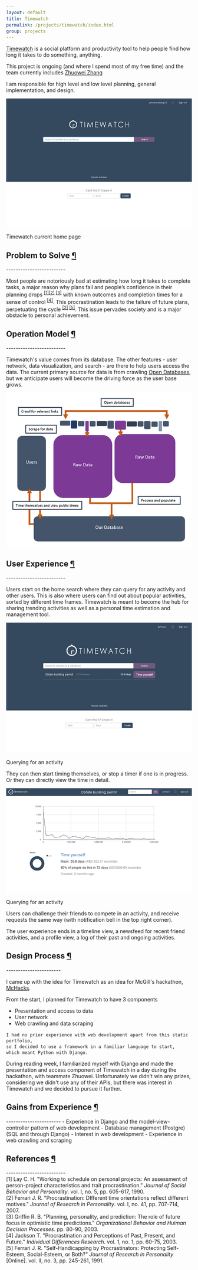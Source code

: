 ```yaml
---
layout: default
title: Timewatch
permalink: /projects/timewatch/index.html
group: projects
---
```

<div class="text-block">
<p>
	<a href="http://timewatch.ca">Timewatch</a> is a social platform and productivity tool
	to help people find how long it takes to do something, anything.
</p>
<p>
	This project is ongoing (and where I spend most of my free time) and the team 
	currently includes
	<a href="http://zhuoweizhang.net/design">Zhuowei Zhang</a>
</p>
<p>
	I am responsible for high level and low level planning, general implementation, and design.
</p>

<div class="frames">
<img src="homepage.png">
<p>Timewatch current home page</p>
</div></a>

</div>

<h2 class="anchor">Problem to Solve <a class="anchor-link" title="permalink to section" href="#problem" name="problem">¶</a></h2>
-------------------------
<div class="text-block">
<p>
	Most people are notoriously bad at estimating how long it takes to complete tasks, 
	a major reason why plans fail and people’s confidence in their planning drops 
	<sup><a href="#ref1">[1]</a></sup.. 
	Past failure with planning leads people to procrastinate and waste time 
	on small mindless tasks <sup><a href="#ref2">[2]</a> <a href="#ref3">[3]</a></sup> 
	with known outcomes and completion times for a sense of control <sup><a href="#ref4">[4]</a></sup>. 
	This procrastination leads to the failure of future plans, perpetuating the cycle <sup><a href="#ref2">[2]</a> <a href="#ref5">[5]</a></sup>. 
	This issue pervades society and is a major obstacle to personal achievement.
</p>
</div>

<h2 class="anchor">Operation Model <a class="anchor-link" title="permalink to section" href="#model" name="model">¶</a></h2>
-------------------------
<div class="text-block">
<p>
	Timewatch's value comes from its database. The other features - user network, data visualization, and search - are 
	there to help users access the data.
	The current primary source for data is from crawling <a href="http://ckan.org/instances/#">Open Databases</a>, 
	but we anticipate users will become the driving force as the user base grows.
</p>

<img src="model.png">

</div>

<h2 class="anchor">User Experience <a class="anchor-link" title="permalink to section" href="#experience" name="experience">¶</a></h2>
-------------------------
<div class="text-block">
<p>
	Users start on the home search where they can query for any activity and other users.
	This is also where users can find out about popular activities, sorted by different time frames.
	Timewatch is meant to become the hub for sharing trending activities as well as 
	a personal time estimation and management tool.
</p>

<div class="frames">
<img src="query.png">
<p>Querying for an activity</p>
</div>

<p>
	They can then start timing themselves, or stop a timer if one is in progress.
	Or they can directly view the time in detail.
</p>

<div class="frames">
<img src="detail.png">
<p>Querying for an activity</p>
</div>

<p>
	Users can challenge their friends to compete in an activity, 
	and receive requests the same way (with notification bell in the top right corner).
</p>
<p>
	The user experience ends in a timeline view, a newsfeed for recent friend activities,
	and a profile view, a log of their past and ongoing activities.
</p>
</div>

<h2 class="anchor">Design Process <a class="anchor-link" title="permalink to section" href="#process" name="process">¶</a></h2>
-----------------------
<div class="text-block">
<p>
	I came up with the idea for Timewatch as an idea for 
	McGill's hackathon, <a href="http://mchacks.io/">McHacks</a>.
</p>
<p>
	From the start, I planned for Timewatch to have 3 components
	<ul>
		<li>Presentation and access to data
		<li>User network
		<li>Web crawling and data scraping
	</ul>
	
	I had no prior experience with web development apart from this static portfolio, 
	so I decided to use a framework in a familiar language to start,
	which meant Python with Django.
</p>
<p>
	During reading week, I familiarized myself with Django and made the
	presentation and access component of Timewatch in a day during the hackathon, with teammate Zhuowei.
	Unfortunately we didn't win any prizes, considering we didn't use any of their APIs, 
	but there was interest in Timewatch and we decided to pursue it further.
</p>
</div>

<h2 class="anchor">Gains from Experience <a class="anchor-link" title="permalink to section" href="#gains" name="gains">¶</a></h2>
-----------------------
 - Experience in Django and the model-view-controller pattern of web development
 - Database management (Postgre) (SQL and through Django)
 - Interest in web development
 - Experience in web crawling and scraping
 

<h2 class="anchor">References <a class="anchor-link" title="permalink to section" href="#reference" name="reference">¶</a></h2>
-------------------------
<div class="reference">
<a name="ref1">[1]</a> Lay C. H. 
	"Working to schedule on personal projects: An assessment of person-project characteristics and trait procrastination."
	<i>Journal of Social Behavior and Personality</i>. vol. I, no. 5, pp. 605-617, 1990.
<br>
<a name="ref2">[2]</a> Ferrari J. R. 
	"Procrastination: DIfferent time orientations reflect different motives."
	<i>Journal of Research in Personality</i>.
	vol. I, no. 41, pp. 707-714, 2007.
<br>
<a name="ref3">[3]</a> Griffin R. B. 
	"Planning, personality, and prediction: The role of future focus in optimistic time predictions." 
	<i>Organizational Behavior and Huiman Decision Processes</i>. 
	pp. 80-90, 2003.
<br>
<a name="ref4">[4]</a> Jackson T. 
	"Procrastination and Perceptions of Past, Present, and Future."
	<i>Individual Differences Research</i>. 
	vol. 1, no. 1, pp. 60-75, 2003.
<br>
<a name="ref5">[5]</a> Ferrari J. R. 
	"Self-Handicapping by Procrastinators: Protecting Self-Esteem, Social-Esteem, or Both?"
	<i>Journal of Research in Personality</i> [Online]. 
	vol. II, no. 3, pp. 245-261, 1991.
<br>
</div>